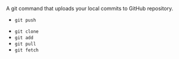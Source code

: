 A git command that uploads your local commits to GitHub repository.

+ `git push`
* `git clone`
* `git add`
* `git pull`
* `git fetch`
